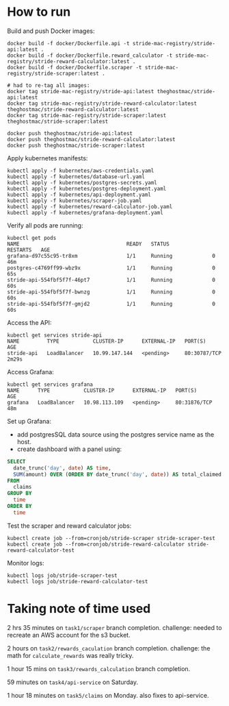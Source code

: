 # How to run 

Build and push Docker images:
```shell
docker build -f docker/Dockerfile.api -t stride-mac-registry/stride-api:latest .
docker build -f docker/Dockerfile.reward_calculator -t stride-mac-registry/stride-reward-calculator:latest .
docker build -f docker/Dockerfile.scraper -t stride-mac-registry/stride-scraper:latest .

# had to re-tag all images:
docker tag stride-mac-registry/stride-api:latest theghostmac/stride-api:latest
docker tag stride-mac-registry/stride-reward-calculator:latest theghostmac/stride-reward-calculator:latest
docker tag stride-mac-registry/stride-scraper:latest theghostmac/stride-scraper:latest

docker push theghostmac/stride-api:latest
docker push theghostmac/stride-reward-calculator:latest
docker push theghostmac/stride-scraper:latest
```

Apply kubernetes manifests:
```shell
kubectl apply -f kubernetes/aws-credentials.yaml
kubectl apply -f kubernetes/database-url.yaml
kubectl apply -f kubernetes/postgres-secrets.yaml
kubectl apply -f kubernetes/postgres-deployment.yaml
kubectl apply -f kubernetes/api-deployment.yaml
kubectl apply -f kubernetes/scraper-job.yaml
kubectl apply -f kubernetes/reward-calculator-job.yaml
kubectl apply -f kubernetes/grafana-deployment.yaml
```

Verify all pods are running:
```shell
kubectl get pods
NAME                                   READY   STATUS              RESTARTS   AGE
grafana-d97c55c95-tr8xm                1/1     Running             0          46m
postgres-c4769ff99-wbz9x               1/1     Running             0          65s
stride-api-554fbf5f7f-46pt7            1/1     Running             0          60s
stride-api-554fbf5f7f-bwnzg            1/1     Running             0          60s
stride-api-554fbf5f7f-gmjd2            1/1     Running             0          60s
```

Access the API:
```shell
kubectl get services stride-api
NAME         TYPE           CLUSTER-IP      EXTERNAL-IP   PORT(S)        AGE
stride-api   LoadBalancer   10.99.147.144   <pending>     80:30787/TCP   2m29s
```

Access Grafana:
```shell
kubectl get services grafana
NAME      TYPE           CLUSTER-IP      EXTERNAL-IP   PORT(S)        AGE
grafana   LoadBalancer   10.98.113.109   <pending>     80:31876/TCP   48m
```

Set up Grafana:
- add postgresSQL data source using the postgres service name as the host.
- create dashboard with a panel using:
```sql
SELECT
  date_trunc('day', date) AS time,
  SUM(amount) OVER (ORDER BY date_trunc('day', date)) AS total_claimed
FROM
  claims
GROUP BY
  time
ORDER BY
  time
```

Test the scraper and reward calculator jobs:
```shell
kubectl create job --from=cronjob/stride-scraper stride-scraper-test
kubectl create job --from=cronjob/stride-reward-calculator stride-reward-calculator-test
```

Monitor logs:
```shell
kubectl logs job/stride-scraper-test
kubectl logs job/stride-reward-calculator-test
```

# Taking note of time used

2 hrs 35 minutes on `task1/scraper` branch completion.
challenge: needed to recreate an AWS account for the s3 bucket. 

2 hours on `task2/rewards_caculation` branch completion.
challenge: the math for `calculate_rewards` was really tricky.

1 hour 15 mins on `task3/rewards_calculation` branch completion.

59 minutes on `task4/api-service` on Saturday.

1 hour 18 minutes on `task5/claims` on Monday.
also fixes to api-service.

